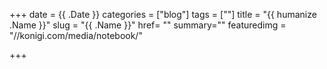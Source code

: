 +++
date = {{ .Date }}
categories = ["blog"]
tags = [""]
title = "{{ humanize .Name }}"
slug = "{{ .Name }}"
href= ""
summary=""
featuredimg = "//konigi.com/media/notebook/"


+++
